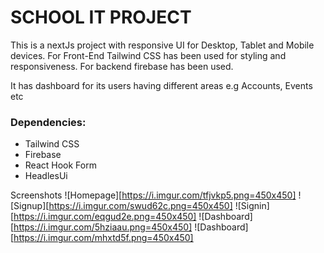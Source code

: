 # SCHOOL IT PROJECT

This is a nextJs project with responsive UI for Desktop, Tablet and Mobile devices. For Front-End Tailwind CSS has been used for styling and responsiveness. For backend firebase has been used.

It has dashboard for its users having different areas e.g Accounts, Events etc

### Dependencies:

- Tailwind CSS
- Firebase
- React Hook Form
- HeadlesUi

Screenshots
![Homepage][https://i.imgur.com/tfjvkp5.png=450x450]
![Signup][https://i.imgur.com/swud62c.png=450x450]
![Signin][https://i.imgur.com/eqgud2e.png=450x450]
![Dashboard][https://i.imgur.com/5hziaau.png=450x450]
![Dashboard][https://i.imgur.com/mhxtd5f.png=450x450]
